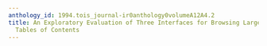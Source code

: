 ```yaml
---
anthology_id: 1994.tois_journal-ir0anthology0volumeA12A4.2
title: An Exploratory Evaluation of Three Interfaces for Browsing Large Hierarchical
  Tables of Contents
---
```

